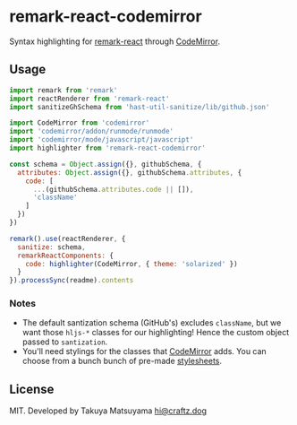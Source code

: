 remark-react-codemirror
=========================

Syntax highlighting for [remark-react](https://github.com/mapbox/remark-react) through [CodeMirror](https://codemirror.net/).

## Usage

```javascript
import remark from 'remark'
import reactRenderer from 'remark-react'
import sanitizeGhSchema from 'hast-util-sanitize/lib/github.json'

import CodeMirror from 'codemirror'
import 'codemirror/addon/runmode/runmode'
import 'codemirror/mode/javascript/javascript'
import highlighter from 'remark-react-codemirror'

const schema = Object.assign({}, githubSchema, {
  attributes: Object.assign({}, githubSchema.attributes, {
    code: [
      ...(githubSchema.attributes.code || []),
      'className'
    ]
  })
})

remark().use(reactRenderer, {
  sanitize: schema,
  remarkReactComponents: {
    code: highlighter(CodeMirror, { theme: 'solarized' })
  }
}).processSync(readme).contents
```

### Notes

- The default santization schema (GitHub's) excludes `className`, but we want those `hljs-*` classes for our highlighting! Hence the custom object passed to `santization`.
- You'll need stylings for the classes that [CodeMirror](https://github.com/codemirror/CodeMirror) adds. You can choose from a bunch bunch of pre-made [stylesheets](https://github.com/codemirror/CodeMirror/tree/master/theme).

## License

MIT. Developed by Takuya Matsuyama <hi@craftz.dog>